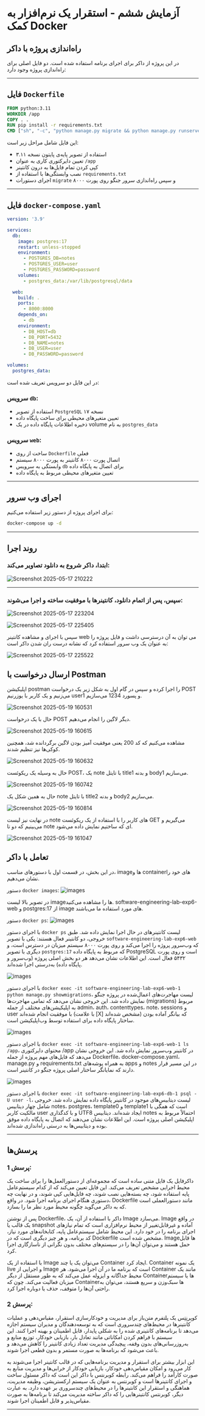 # آزمایش ششم - استقرار یک نرم‌افزار به کمک Docker

## راه‌اندازی پروژه با داکر

در این پروژه از داکر برای اجرای برنامه استفاده شده است. دو فایل اصلی برای راه‌اندازی پروژه وجود دارد:

---

## فایل `Dockerfile`

```Dockerfile
FROM python:3.11
WORKDIR /app
COPY . .
RUN pip install -r requirements.txt
CMD ["sh", "-c", "python manage.py migrate && python manage.py runserver 0.0.0.0:8000"]
```

این فایل شامل مراحل زیر است:
- استفاده از تصویر پایه‌ی پایتون نسخه ۳.۱۱
- تعیین دایرکتوری کاری به عنوان `/app`
- کپی کردن تمام فایل‌ها به درون کانتینر
- نصب وابستگی‌ها با استفاده از `requirements.txt`
- اجرای دستورات `migrate` و سپس راه‌اندازی سرور جنگو روی پورت ۸۰۰۰

---

## فایل `docker-compose.yaml`

```yaml
version: '3.9'

services:
  db:
    image: postgres:17
    restart: unless-stopped
    environment:
      - POSTGRES_DB=notes
      - POSTGRES_USER=user
      - POSTGRES_PASSWORD=password
    volumes:
      - postgres_data:/var/lib/postgresql/data

  web:
    build: .
    ports:
      - 8000:8000
    depends_on:
      - db
    environment:
      - DB_HOST=db
      - DB_PORT=5432
      - DB_NAME=notes
      - DB_USER=user
      - DB_PASSWORD=password

volumes:
  postgres_data:
```

در این فایل دو سرویس تعریف شده است:

### سرویس `db`:
- استفاده از تصویر `PostgreSQL` نسخه ۱۷
- تعیین متغیرهای محیطی برای ساخت پایگاه داده
- ذخیره اطلاعات پایگاه داده در یک volume به نام `postgres_data`

### سرویس `web`:
- ساخت از روی `Dockerfile` فعلی
- اتصال پورت ۸۰۰۰ کانتینر به پورت ۸۰۰۰ سیستم
- وابستگی به سرویس `db` برای اتصال به پایگاه داده
- تعیین متغیرهای محیطی مربوط به پایگاه داده

---

## اجرای وب سرور

برای اجرای پروژه از دستور زیر استفاده می‌کنیم:

```bash
docker-compose up -d
```

---

## روند اجرا

### ابتدا، داکر شروع به دانلود تصاویر می‌کند:

![Screenshot 2025-05-17 210222](https://github.com/user-attachments/assets/95c9bd93-16f9-4c60-9c14-adebd7ae6aff)


---

### سپس، پس از اتمام دانلود، کانتینرها با موفقیت ساخته و اجرا می‌شوند:

![Screenshot 2025-05-17 223204](https://github.com/user-attachments/assets/4488e5ec-c9df-460c-ab8f-5075d8a6b42f)

![Screenshot 2025-05-17 225405](https://github.com/user-attachments/assets/5503e05a-e330-4567-956c-d739a67eca37)


سپس با اجرای و مشاهده کانتینر web می توان به آن درسترسی داشت و فایل پروژه را به عنوان یک وب سرور استفاده کرد که نشانه درست ران شدن داکر است:

![Screenshot 2025-05-17 225522](https://github.com/user-attachments/assets/225b4fd3-c9b5-47ff-83e4-d016540820a3)

## ارسال درخواست با Postman
اپلیکیشن postman را اجرا کرده و سپس در گام اول به شکل زیر یک درخواست POST می‌زنیم و یک کاربر با یوزرنیم user1 و پسورد 1234 می‌سازیم.

![Screenshot 2025-05-19 160531](https://github.com/user-attachments/assets/1563090d-7717-4245-b629-1c2fd7ba0cc4)

حال با یک درخواست POST دیگر لاگین را انجام می‌دهیم.

![Screenshot 2025-05-19 160615](https://github.com/user-attachments/assets/040e9933-e8c8-4527-bf10-cd03b83dc8b1)

مشاهده می‌کنیم که کد 200 یعنی موفقیت آمیز بودن لاگین برگردانده شد، همچنین کوکی‌ها نیز تنظیم شدند.

![Screenshot 2025-05-19 160632](https://github.com/user-attachments/assets/ed00af79-f4b4-45f1-b533-f463b5d3a87c)

حال به وسیله یک ریکوئست POST، یک note با تایتل title1 و بدنه body1 می‌سازیم.

![Screenshot 2025-05-19 160742](https://github.com/user-attachments/assets/2e9512a8-286d-4142-ab30-125ef5533699)

حال به همین شکل یک note با تایتل title2 و بدنه body2 می‌سازیم.

![Screenshot 2025-05-19 160814](https://github.com/user-attachments/assets/ff4bb5d7-6feb-4824-81e6-7d3c9e248c83)

در نهایت نیز لیست note های کاربر را با استفاده از یک ریکوئست GET می‌گیریم و می‌بینیم که دو تا note ای که ساختیم نمایش داده می‌شود.

![Screenshot 2025-05-19 161047](https://github.com/user-attachments/assets/f409528c-f4c4-4410-88d7-97e4401e63d5)

## تعامل با داکر

در این بخش، در قسمت اول با دستورهای مناسب، imageها و containerهای خود را نشان می‌دهیم.

دستور `docker images`:
![images](pics/1.png)

در تصویر بالا لیست imageها را مشاهده می‌کنید.
software-engineering-lab-exp6-web و postgres:17 از image های مورد استفاده ما می‌باشند.

دستور `docker ps`:
![images](pics/2.png)

با اجرای دستور `docker ps` لیست کانتینرهای در حال اجرا نمایش داده شد. طبق خروجی، دو کانتینر فعال هستند: یکی با تصویر `software-engineering-lab-exp6-web` که وب‌سرور پروژه را اجرا می‌کند و روی پورت ۸۰۰۰ سیستم میزبان در دسترس است، و دیگری با تصویر `postgres:17` که مربوط به پایگاه داده PostgreSQL است و روی پورت ۵۴۳۲ فعال است. این اطلاعات نشان می‌دهد هر دو بخش اصلی پروژه (وب‌سرور و پایگاه داده) به‌درستی اجرا شده‌اند.

![images](pics/3.png)

با اجرای دستور `docker exec -it software-engineering-lab-exp6-web-1 python manage.py showmigrations`، لیست مهاجرت‌های اعمال‌شده در پروژه جنگو نمایش داده شد. این خروجی نشان می‌دهد که تمامی مهاجرت‌ها (migrations) مربوط به اپلیکیشن‌های مختلف از جمله admin، auth، contenttypes، note، sessions و user با موفقیت انجام شده‌اند (با علامت [X] مشخص شده‌اند) که بیانگر آماده بودن ساختار پایگاه داده برای استفاده توسط وب‌اپلیکیشن است.

![images](pics/4.png)

با اجرای دستور `docker exec -it software-engineering-lab-exp6-web-1 ls /app`، محتوای دایرکتوری /app در کانتینر وب‌سرور نمایش داده شد. این خروجی نشان می‌دهد که فایل‌های مهم پروژه از جمله Dockerfile، docker-compose.yaml، manage.py و requirements.txt به همراه پوشه‌های apps و notes در این مسیر قرار دارند که نمایانگر ساختار اصلی پروژه جنگو در کانتینر است.

![images](pics/5.png)

با اجرای دستور `docker exec -it software-engineering-lab-exp6-db-1 psql -U user -l`، لیست دیتابیس‌های موجود در کانتینر پایگاه داده نمایش داده شد. خروجی شامل چهار دیتابیس notes، postgres، template0 و template1 است که همگی با مالکیت کاربر user و با کدگذاری UTF8 ایجاد شده‌اند. دیتابیس notes احتمالاً مربوط به اپلیکیشن اصلی پروژه است. این اطلاعات نشان می‌دهند که اتصال به پایگاه داده موفق بوده و دیتابیس‌ها به درستی راه‌اندازی شده‌اند.

---

## پرسش‌ها

### پرسش 1:
داکرفایل یک فایل متنی ساده است که مجموعه‌ای از دستورالعمل‌ها را برای ساخت یک محیط اجرایی مشخص تعریف می‌کند. این فایل تعیین می‌کند که از کدام سیستم‌عامل پایه استفاده شود، چه بسته‌هایی نصب شوند، چه فایل‌هایی کپی شوند، و در نهایت چه دستوری هنگام اجرای برنامه اجرا شود. در واقع، Dockerfile مانند دستورالعملی است که به داکر می‌گوید چگونه محیط مورد نظر ما را بسازد.

پس از نوشتن Dockerfile، داکر با استفاده از آن، یک Image می‌سازد. Image در واقع یک قالب یا snapshot آماده و غیرقابل‌تغییر از محیط نرم‌افزاری است که تمام نیازهای اجرای برنامه را در خود دارد. این محیط شامل سیستم‌عامل پایه، کتابخانه‌های مورد نیاز، کد برنامه، و هر چیز دیگری است که در Dockerfile مشخص شده است. Image‌ها قابل حمل هستند و می‌توان آن‌ها را در سیستم‌های مختلف بدون نگرانی از ناسازگاری اجرا کرد.

با استفاده از یک Image می‌توان یک یا چند Container ایجاد کرد. Container‌ یک نمونه live و اجرایی از Image است که برنامه ما در آن اجرا می‌شود. هر Container مانند یک محیط جداگانه و ایزوله عمل می‌کند که به طور مستقل از دیگر Containerها یا سیستم میزبان فعالیت می‌کند. چون که Containerها سبک‌وزن و سریع هستند، می‌توان به راحتی آن‌ها را متوقف، حذف یا دوباره اجرا کرد.


### پرسش 2:

کوبِرنِتِس یک پلتفرم متن‌باز برای مدیریت و خودکارسازی استقرار، مقیاس‌دهی و عملیات کانتینرها در محیط‌های چندسروری است که به توسعه‌دهندگان و مدیران سیستم اجازه می‌دهد تا برنامه‌های کانتینری شده را به شکلی پایدار، قابل اطمینان و بهینه اجرا کنند. این سیستم با فراهم کردن امکاناتی مانند تعادل بار، بازیابی خودکار، توزیع منابع و به‌روزرسانی‌های بدون وقفه، پیچیدگی مدیریت تعداد زیادی کانتینر را کاهش می‌دهد و باعث می‌شود که برنامه‌ها به صورت مستمر و بدون قطعی اجرا شوند.

 این ابزار بیشتر برای استقرار و مدیریت برنامه‌هایی که در قالب کانتینر اجرا می‌شوند به کار می‌رود و امکان مقیاس‌دهی خودکار، بازیابی خودکار از خرابی‌ها و مدیریت منابع به صورت کارآمد را فراهم می‌کند. رابطه کوبرنتس با داکر این است که داکر مسئول ساخت و اجرای کانتینرها است و کوبرنتس به عنوان یک سیستم ارکستریشن، وظیفه مدیریت، هماهنگی و استقرار این کانتینرها را در محیط‌های چندسروری بر عهده دارد. به عبارت دیگر، کوبرنتس کانتینرهایی را که داکر ساخته مدیریت می‌کند تا برنامه‌ها به صورت مقیاس‌پذیر و قابل اطمینان اجرا شوند.

 ---